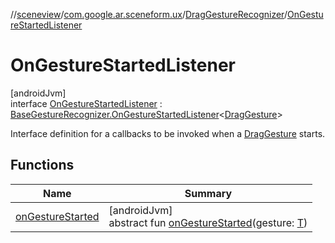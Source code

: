 //[sceneview](../../../../index.md)/[com.google.ar.sceneform.ux](../../index.md)/[DragGestureRecognizer](../index.md)/[OnGestureStartedListener](index.md)

# OnGestureStartedListener

[androidJvm]\
interface [OnGestureStartedListener](index.md) : [BaseGestureRecognizer.OnGestureStartedListener](../../-base-gesture-recognizer/-on-gesture-started-listener/index.md)&lt;[DragGesture](../../-drag-gesture/index.md)&gt; 

Interface definition for a callbacks to be invoked when a [DragGesture](../../-drag-gesture/index.md) starts.

## Functions

| Name | Summary |
|---|---|
| [onGestureStarted](../../-base-gesture-recognizer/-on-gesture-started-listener/on-gesture-started.md) | [androidJvm]<br>abstract fun [onGestureStarted](../../-base-gesture-recognizer/-on-gesture-started-listener/on-gesture-started.md)(gesture: [T](../../../com.google.ar.sceneform.collision/-collision-system/raycast-all.md)) |
